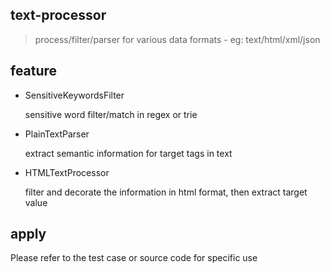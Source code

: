 ## text-processor
> process/filter/parser for various data formats - eg: text/html/xml/json 

## feature

* SensitiveKeywordsFilter

  sensitive word filter/match in regex or trie

* PlainTextParser

  extract semantic information for target tags in text
  
* HTMLTextProcessor
 
  filter and decorate the information in html format, then extract target value

## apply

Please refer to the test case or source code for specific use
